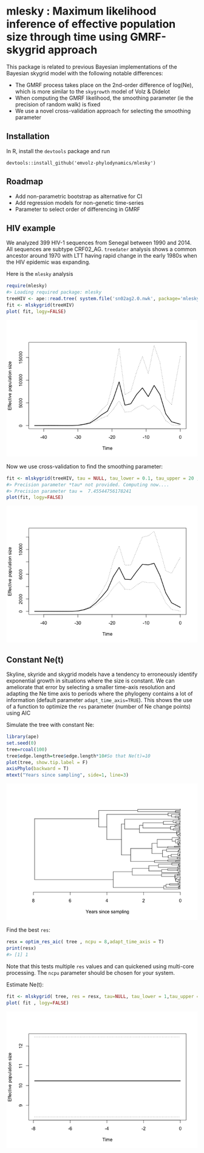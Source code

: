 
<!-- README.md is generated from README.Rmd. Please edit that file -->

# mlesky : Maximum likelihood inference of effective population size through time using GMRF-skygrid approach

This package is related to previous Bayesian implementations of the
Bayesian skygrid model with the following notable differences:

  - The GMRF process takes place on the 2nd-order difference of log(Ne),
    which is more similar to the `skygrowth` model of Volz & Didelot
  - When computing the GMRF likelihood, the smoothing parameter (ie the
    precision of random walk) is fixed
  - We use a novel cross-validation approach for selecting the smoothing
    parameter

## Installation

In R, install the `devtools` package and run

    devtools::install_github('emvolz-phylodynamics/mlesky')

## Roadmap

  - Add non-parametric bootstrap as alternative for CI
  - Add regression models for non-genetic time-series
  - Parameter to select order of differencing in GMRF

## HIV example

We analyzed 399 HIV-1 sequences from Senegal between 1990 and 2014. All
sequences are subtype CRF02\_AG. `treedater` analysis shows a common
ancestor around 1970 with LTT having rapid change in the early 1980s
when the HIV epidemic was expanding.

Here is the `mlesky` analysis

``` r
require(mlesky)
#> Loading required package: mlesky
treeHIV <- ape::read.tree( system.file('sn02ag2.0.nwk', package='mlesky') )
fit <- mlskygrid(treeHIV)
plot( fit, logy=FALSE)
```

![](man/figures/unnamed-chunk-2-1.png)<!-- -->

Now we use cross-validation to find the smoothing parameter:

``` r
fit <- mlskygrid(treeHIV, tau = NULL, tau_lower = 0.1, tau_upper = 20 , ncpu = 6)
#> Precision parameter *tau* not provided. Computing now....
#> Precision parameter tau =  7.45544756178241
plot(fit, logy=FALSE) 
```

![](man/figures/unnamed-chunk-3-1.png)<!-- -->

## Constant Ne(t)

Skyline, skyride and skygrid models have a tendency to erroneously
identify exponential growth in situations where the size is constant. We
can ameliorate that error by selecting a smaller time-axis resolution
and adapting the Ne time axis to periods where the phylogeny contains a
lot of information (default parameter `adapt_time_axis=TRUE`). This
shows the use of a function to optimize the `res` parameter (number of
Ne change points) using AIC

Simulate the tree with constant Ne:

``` r
library(ape)
set.seed(0)
tree=rcoal(100)
tree$edge.length=tree$edge.length*10#So that Ne(t)=10
plot(tree, show.tip.label = F)
axisPhylo(backward = T)
mtext("Years since sampling", side=1, line=3)
```

![](man/figures/unnamed-chunk-4-1.png)<!-- -->

Find the best `res`:

``` r
resx = optim_res_aic( tree , ncpu = 8,adapt_time_axis = T)
print(resx)
#> [1] 1
```

Note that this tests multiple `res` values and can quickened using
multi-core processing. The `ncpu` parameter should be chosen for your
system.

Estimate Ne(t):

``` r
fit <- mlskygrid( tree, res = resx, tau=NULL, tau_lower = 1,tau_upper = 10000,adapt_time_axis = T)
plot( fit , logy=FALSE)
```

![](man/figures/unnamed-chunk-6-1.png)<!-- -->
